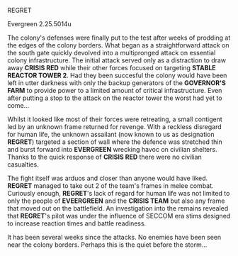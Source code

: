 REGRET

Evergreen 
2.25.5014u

The colony's defenses were finally put to the test after weeks of prodding at the edges of the colony borders. What began as a straightforward attack on the south gate quickly devolved into a multipronged attack on essential colony infrastructure. The initial attack served only as a distraction to draw away **CRISIS RED** while their other forces focused on targeting **STABLE REACTOR TOWER 2**. Had they been succesful the colony would have been left in utter darkness with only the backup generators of the **GOVERNOR'S FARM** to provide power to a limited amount of critical infrastructure. Even after putting a stop to the attack on the reactor tower the worst had yet to come...

Whilst it looked like most of their forces were retreating, a small contigent led by an unknown frame returned for revenge. With a reckless disregard for human life, the unknown assailant (now known to us as designation **REGRET**) targeted a section of wall where the defence was stretched thin and burst forward into **EVERGREEN** wrecking havoc on civilian shelters. Thanks to the quick response of **CRISIS RED** there were no civilian casualties.

The fight itself was arduos and closer than anyone would have liked. **REGRET** managed to take out 2 of the team's frames in melee combat. Curiously enough, **REGRET**'s lack of regard for human life was not limited to only the people of **EVEERGREEN** and the **CRISIS TEAM** but also any frame that moved out on the battlefield. An investigation into the remains revealed that **REGRET**'s pilot was under the influence of SECCOM era stims designed to increase reaction times and battle readiness.

It has been several weeks since the attacks. No enemies have been seen near the colony borders. Perhaps this is the quiet before the storm...